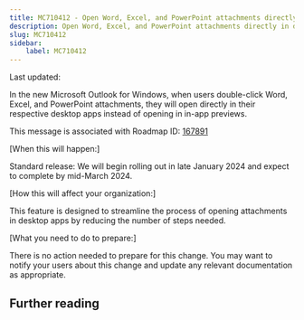 ```yaml
---
title: MC710412 - Open Word, Excel, and PowerPoint attachments directly in desktop apps in the new Microsoft Outlook for Windows
description: Open Word, Excel, and PowerPoint attachments directly in desktop apps in the new Microsoft Outlook for Windows
slug: MC710412
sidebar:
    label: MC710412
---
```



Last updated: 

<p style="">In the new Microsoft Outlook for Windows, when users double-click Word, Excel, and PowerPoint attachments, they will open directly in their respective desktop apps instead of opening in in-app previews.<br></p><p>This message is associated with Roadmap ID: <a href="https://www.microsoft.com/microsoft-365/roadmap?filters=&amp;searchterms=167891" target="_blank">167891</a></p><p>[When this will happen:]&nbsp;</p><p>Standard release: We will begin rolling out in late January 2024 and expect to complete by mid-March 2024.</p><p>
</p><p>[How this will affect your organization:]</p><p>This feature is designed to streamline the process of opening attachments in desktop apps by reducing the number of steps needed.&nbsp;</p><p>[What you need to do to prepare:]</p><p>There is no action needed to prepare for this change. You may want to notify your users about this change and update any relevant documentation as appropriate.</p>

## Further reading
